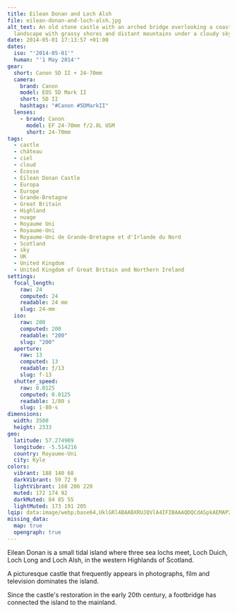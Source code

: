 ```yaml
---
title: Eilean Donan and Loch Alsh
file: eilean-donan-and-loch-alsh.jpg
alt_text: An old stone castle with an arched bridge overlooking a coastal
  landscape with grassy shores and distant mountains under a cloudy sky.
date: 2014-05-01 17:13:57 +01:00
dates:
  iso: "'2014-05-01'"
  human: "'1 May 2014'"
gear:
  short: Canon 5D II + 24-70mm
  camera:
    brand: Canon
    model: EOS 5D Mark II
    short: 5D II
    hashtags: "#Canon #5DMarkII"
  lenses:
    - brand: Canon
      model: EF 24-70mm f/2.8L USM
      short: 24-70mm
tags:
  - castle
  - château
  - ciel
  - cloud
  - Écosse
  - Eilean Donan Castle
  - Europa
  - Europe
  - Grande-Bretagne
  - Great Britain
  - Highland
  - nuage
  - Royaume Uni
  - Royaume-Uni
  - Royaume-Uni de Grande-Bretagne et d'Irlande du Nord
  - Scotland
  - sky
  - UK
  - United Kingdom
  - United Kingdom of Great Britain and Northern Ireland
settings:
  focal_length:
    raw: 24
    computed: 24
    readable: 24 mm
    slug: 24-mm
  iso:
    raw: 200
    computed: 200
    readable: "200"
    slug: "200"
  aperture:
    raw: 13
    computed: 13
    readable: ƒ/13
    slug: f-13
  shutter_speed:
    raw: 0.0125
    computed: 0.0125
    readable: 1/80 s
    slug: 1-80-s
dimensions:
  width: 3500
  height: 2333
geo:
  latitude: 57.274909
  longitude: -5.514216
  country: Royaume-Uni
  city: Kyle
colors:
  vibrant: 188 140 68
  darkVibrant: 59 72 9
  lightVibrant: 168 206 220
  muted: 172 174 92
  darkMuted: 84 85 55
  lightMuted: 173 191 205
lqip: data:image/webp;base64,UklGRl4BAABXRUJQVlA4IFIBAAAQDQCdASpkAEMAP2WYvFizKqavNRhdUmAsiWVtVF5l7Rt/pLPoAv15Jv9BQj6iICvPAeqW83jfUa2I5BsX4K88M3pMH2KHu82ONX2oqMDyezE5TJx2aeYcCZW5Pnj4zofVu5WXf4qpgd6mKVAgpgWBYAD+0wCdmBjQMx6BjtCRDE8Ls2p5WkGiIr0EO2ftZb0SL0111bQ2LOqFn9QSh2t9V1iSIYm5whSKc10QldoCtXUoA8hS5QhAYJ6JieUzA4vs9jz0BqV2wEGlZsh+Ro9WGtFhoidUMTyGg+i/8TYJY9eRM8i9SV09HaqcZHgsQa5zS87JCeKP3ezUcZHOHGaN9kcjRBpmjT3fXO1zIbcIcYu/u61DiCh+k7jgEdQiG8FCmrub2cI7GJaUDNkp+qTvtG5Xrh5fmfuGGnSHEU8Rabo7CjikKwO2wA85ER7QdPdAAA==
missing_data:
  map: true
  opengraph: true
---
```


Eilean Donan is a small tidal island where three sea lochs meet, Loch Duich, Loch Long and Loch Alsh, in the western Highlands of Scotland.

A picturesque castle that frequently appears in photographs, film and television dominates the island.

Since the castle's restoration in the early 20th century, a footbridge has connected the island to the mainland.
